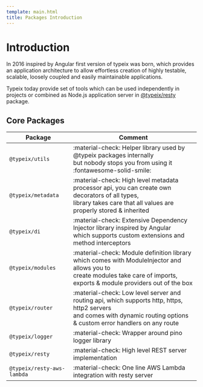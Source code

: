 ```yaml
---
template: main.html
title: Packages Introduction
---
```

# Introduction
In 2016 inspired by Angular first version of typeix was born, which provides an application architecture to allow effortless 
creation of highly testable, scalable, loosely coupled and easily maintainable applications.

Typeix today provide set of tools which can be used independently in projects or combined as Node.js application server in 
[@typeix/resty](typeix-resty) package.

## Core Packages
| Package                       | Comment                              |
| ----------------------        | ------------------------------------ |
| `@typeix/utils`               | :material-check: Helper library used by @typeix packages internally <br />but nobody stops you from using it :fontawesome-solid-smile: |
| `@typeix/metadata`            | :material-check: High level metadata processor api, you can create own decorators of all types,<br /> library takes care that all values are properly stored & inherited |
| `@typeix/di`                  | :material-check: Extensive Dependency Injector library inspired by Angular <br />which supports custom extensions and method interceptors |
| `@typeix/modules`             | :material-check: Module definition library which comes with ModuleInjector and allows you to<br /> create modules  take care of imports, exports & module providers out of the box |
| `@typeix/router`              | :material-check: Low level server and routing api, which supports http, https, http2 servers<br /> and comes with dynamic routing options & custom error handlers on any route |
| `@typeix/logger`              | :material-check: Wrapper around pino logger library |
| `@typeix/resty`               | :material-check: High level REST server implementation |
| `@typeix/resty-aws-lambda`    | :material-check: One line AWS Lambda integration with resty server |
